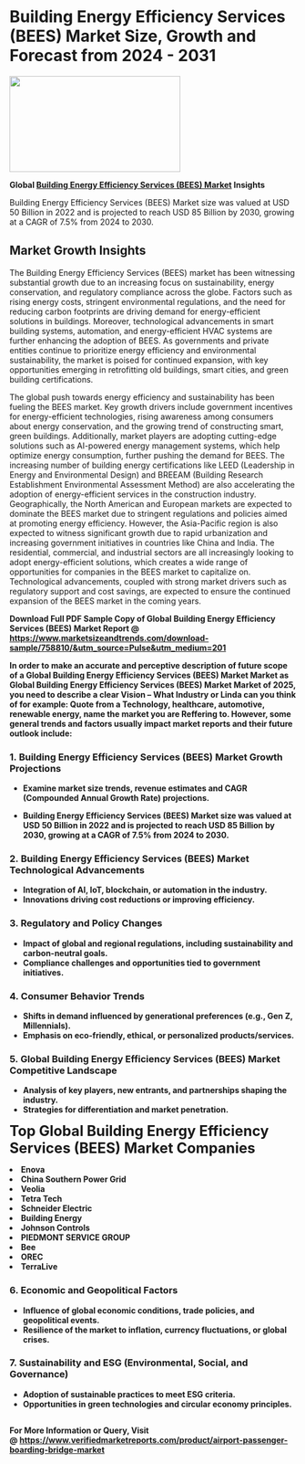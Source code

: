 <H1>Building Energy Efficiency Services (BEES) Market Size, Growth and Forecast from 2024 - 2031</H1><img class="aligncenter size-medium wp-image-584254" src="https://thirdeyenews.in/wp-content/uploads/2024/09/Global-Market-Research-300x168.jpeg" alt="" width="300" height="168" /><p><strong>Global&nbsp;<a href="https://www.marketsizeandtrends.com/download-sample/758810/&amp;utm_source=Pulse&amp;utm_medium=201">Building Energy Efficiency Services (BEES) Market</a> Insights</strong></p><p>Building Energy Efficiency Services (BEES) Market size was valued at USD 50 Billion in 2022 and is projected to reach USD 85 Billion by 2030, growing at a CAGR of 7.5% from 2024 to 2030.</p><p><h2>Market Growth Insights</h2> <p>The Building Energy Efficiency Services (BEES) market has been witnessing substantial growth due to an increasing focus on sustainability, energy conservation, and regulatory compliance across the globe. Factors such as rising energy costs, stringent environmental regulations, and the need for reducing carbon footprints are driving demand for energy-efficient solutions in buildings. Moreover, technological advancements in smart building systems, automation, and energy-efficient HVAC systems are further enhancing the adoption of BEES. As governments and private entities continue to prioritize energy efficiency and environmental sustainability, the market is poised for continued expansion, with key opportunities emerging in retrofitting old buildings, smart cities, and green building certifications.</p> <p><strong></strong></p> <p>The global push towards energy efficiency and sustainability has been fueling the BEES market. Key growth drivers include government incentives for energy-efficient technologies, rising awareness among consumers about energy conservation, and the growing trend of constructing smart, green buildings. Additionally, market players are adopting cutting-edge solutions such as AI-powered energy management systems, which help optimize energy consumption, further pushing the demand for BEES. The increasing number of building energy certifications like LEED (Leadership in Energy and Environmental Design) and BREEAM (Building Research Establishment Environmental Assessment Method) are also accelerating the adoption of energy-efficient services in the construction industry. Geographically, the North American and European markets are expected to dominate the BEES market due to stringent regulations and policies aimed at promoting energy efficiency. However, the Asia-Pacific region is also expected to witness significant growth due to rapid urbanization and increasing government initiatives in countries like China and India. The residential, commercial, and industrial sectors are all increasingly looking to adopt energy-efficient solutions, which creates a wide range of opportunities for companies in the BEES market to capitalize on. Technological advancements, coupled with strong market drivers such as regulatory support and cost savings, are expected to ensure the continued expansion of the BEES market in the coming years.</p> <p><strong></p><p><span class=""><strong>Download Full PDF Sample Copy of Global Building Energy Efficiency Services (BEES) Market Report</strong> @ <a href="https://www.marketsizeandtrends.com/download-sample/758810/&amp;utm_source=Pulse&amp;utm_medium=201" target="_blank">https://www.marketsizeandtrends.com/download-sample/758810/&amp;utm_source=Pulse&amp;utm_medium=201</a></span></p><p>In order to make an accurate and perceptive description of future scope of a Global&nbsp;Building Energy Efficiency Services (BEES) Market Market as Global&nbsp;Building Energy Efficiency Services (BEES) Market Market of 2025, you need to describe a clear Vision &ndash; What Industry or Linda can you think of for example: Quote from a Technology, healthcare, automotive, renewable energy, name the market you are Reffering to. However, some general trends and factors usually impact market reports and their future outlook include:</p><h3>1.&nbsp;<strong>Building Energy Efficiency Services (BEES) Market Growth Projections</strong></h3><ul><li>Examine market size trends, revenue estimates and CAGR (Compounded Annual Growth Rate) projections.</li><li><p>Building Energy Efficiency Services (BEES) Market size was valued at USD 50 Billion in 2022 and is projected to reach USD 85 Billion by 2030, growing at a CAGR of 7.5% from 2024 to 2030.</p></li></ul><h3>2.&nbsp;<strong>Building Energy Efficiency Services (BEES) Market Technological Advancements</strong></h3><ul><li>Integration of AI, IoT, blockchain, or automation in the industry.</li><li>Innovations driving cost reductions or improving efficiency.</li></ul><h3>3.&nbsp;<strong>Regulatory and Policy Changes</strong></h3><ul><li>Impact of global and regional regulations, including sustainability and carbon-neutral goals.</li><li>Compliance challenges and opportunities tied to government initiatives.</li></ul><h3>4.&nbsp;<strong>Consumer Behavior Trends</strong></h3><ul><li>Shifts in demand influenced by generational preferences (e.g., Gen Z, Millennials).</li><li>Emphasis on eco-friendly, ethical, or personalized products/services.</li></ul><h3>5.&nbsp;<strong>Global Building Energy Efficiency Services (BEES) Market Competitive Landscape</strong></h3><ul><li>Analysis of key players, new entrants, and partnerships shaping the industry.</li><li>Strategies for differentiation and market penetration.</li></ul><p data-pm-slice="1 1 []"><span style="color: inherit; font-family: inherit; font-size: 25px;">Top Global Building Energy Efficiency Services (BEES) Market Companies</span></p><div class="" data-test-id=""><p><li>Enova</li><li> China Southern Power Grid</li><li> Veolia</li><li> Tetra Tech</li><li> Schneider Electric</li><li> Building Energy</li><li> Johnson Controls</li><li> PIEDMONT SERVICE GROUP</li><li> Bee</li><li> OREC</li><li> TerraLive</li></p></div><h3>6.&nbsp;<strong>Economic and Geopolitical Factors</strong></h3><ul><li>Influence of global economic conditions, trade policies, and geopolitical events.</li><li>Resilience of the market to inflation, currency fluctuations, or global crises.</li></ul><h3>7.&nbsp;<strong>Sustainability and ESG (Environmental, Social, and Governance)</strong></h3><ul><li>Adoption of sustainable practices to meet ESG criteria.</li><li>Opportunities in green technologies and circular economy principles.</li></ul><h2><strong style="font-size: 14px;">For More Information or Query, Visit @&nbsp;</strong><a style="background-color: #ffffff; font-size: 14px;" href="https://www.marketsizeandtrends.com/report/building-energy-efficiency-services-bees-market/" target="_blank">https://www.verifiedmarketreports.com/product/airport-passenger-boarding-bridge-market</a></h2>
